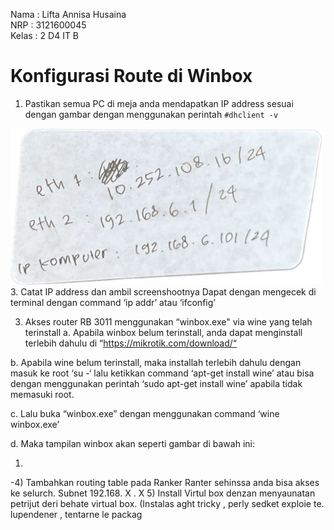 Nama : Lifta Annisa Husaina  
NRP : 3121600045  
Kelas : 2 D4 IT B  

# Konfigurasi Route di Winbox

1. Pastikan semua PC di meja anda mendapatkan IP address sesuai dengan gambar dengan menggunakan perintah `#dhclient -v`
<img src="https://github.com/lftnnisa/Worksop-Administrasi-Jaringan/blob/e29e726df54c6b3965fc7be2fde79bca3d382560/Minggu%203/1.catatIP.jpeg" alt="Kitten" title="A cute kitten" width="" height="250" /> 
3. Catat IP address dan ambil screenshootnya 
Dapat dengan mengecek di terminal dengan command ‘ip addr’ atau ‘ifconfig’

3. Akses router RB 3011 menggunakan “winbox.exe" via wine yang telah terinstall
a. Apabila winbox belum terinstall, anda dapat menginstall terlebih dahulu di “https://mikrotik.com/download/“

b. Apabila wine belum terinstall, maka installah terlebih dahulu dengan masuk ke root ‘su -‘ lalu ketikkan command ‘apt-get install wine’ atau bisa dengan menggunakan perintah ‘sudo apt-get install wine’ apabila tidak memasuki root.

c. Lalu buka “winbox.exe” dengan menggunakan command ‘wine winbox.exe’

d. Maka tampilan winbox akan seperti gambar di bawah ini: 


1. 
-4) Tambahkan routing table pada Ranker
Ranter sehinssa anda bisa
akses ke selurch. Subnet
192.168. X . X
5) Install Virtul box
denzan menyaunatan petrijut deri
behate virtual box. (Instalas aght tricky , perly sedket exploie te.
lupendener , tentarne le packag
